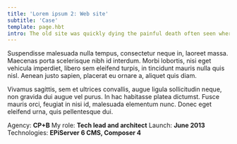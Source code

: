 ```yaml
---
title: 'Lorem ipsum 2: Web site'
subtitle: 'Case'
template: page.hbt
intro: The old site was quickly dying the painful death often seen where sites suffer from a chronic case of IBM WebSphere. The end was near.
---
```

Suspendisse malesuada nulla tempus, consectetur neque in, laoreet massa. Maecenas porta scelerisque nibh id interdum. Morbi lobortis, nisi eget vehicula imperdiet, libero sem eleifend turpis, in tincidunt mauris nulla quis nisl. Aenean justo sapien, placerat eu ornare a, aliquet quis diam.

Vivamus sagittis, sem et ultrices convallis, augue ligula sollicitudin neque, non gravida dui augue vel purus. In hac habitasse platea dictumst. Fusce mauris orci, feugiat in nisi id, malesuada elementum nunc. Donec eget eleifend urna, quis pellentesque dui.

Agency: **CP+B**
My role: **Tech lead and architect**
Launch: **June 2013**
Technologies: **EPiServer 6 CMS, Composer 4**
